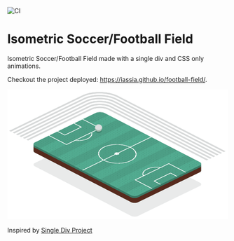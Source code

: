![CI](https://github.com/iassia/football-field/workflows/CI/badge.svg?branch=master)

# Isometric Soccer/Football Field

Isometric Soccer/Football Field made with a single div and CSS only animations.

Checkout the project deployed: https://iassia.github.io/football-field/.

![Result Animation](/assets/football-field.gif)

Inspired by [Single Div Project](https://a.singlediv.com/)
